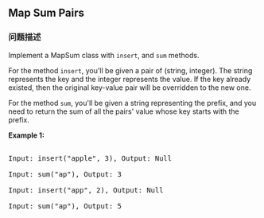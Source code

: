 ## Map Sum Pairs  
### 问题描述

Implement a MapSum class with `insert`, and `sum` methods.



For the method `insert`, you'll be given a pair of (string, integer). The string represents the key and the integer represents the value. If the key already existed, then the original key-value pair will be overridden to the new one.



For the method `sum`, you'll be given a string representing the prefix, and you need to return the sum of all the pairs' value whose key starts with the prefix.


**Example 1:**<br />
<pre>
Input: insert("apple", 3), Output: Null
Input: sum("ap"), Output: 3
Input: insert("app", 2), Output: Null
Input: sum("ap"), Output: 5
</pre>


